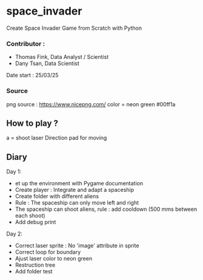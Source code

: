 # space_invader
Create Space Invader Game from Scratch with Python

### Contributor :
- Thomas Fink, Data Analyst / Scientist
- Dany Tsan, Data Scientist

Date start :
25/03/25

### Source

png source : https://www.nicepng.com/
color = neon green #00ff1a

## How to play ?

a = shoot laser
Direction pad for moving

## Diary

Day 1:
- et up the environment with Pygame documentation
- Create player : Integrate and adapt a spaceship
- Create folder with different aliens
- Rule : The spaceship can only move left and right
- The spaceship can shoot aliens, rule : add cooldown (500 mms between each shoot)
- Add debug print

Day 2:
- Correct laser sprite : No 'image' attribute in sprite
- Correct loop for boundary
- Ajust laser color to neon green
- Restruction tree
- Add folder test
